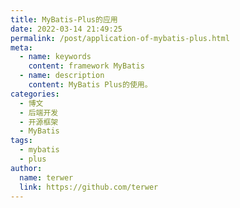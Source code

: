 ```yaml
---
title: MyBatis-Plus的应用
date: 2022-03-14 21:49:25
permalink: /post/application-of-mybatis-plus.html
meta:
  - name: keywords
    content: framework MyBatis
  - name: description
    content: MyBatis Plus的使用。
categories:
  - 博文
  - 后端开发
  - 开源框架
  - MyBatis
tags:
  - mybatis
  - plus
author: 
  name: terwer
  link: https://github.com/terwer
---
```

